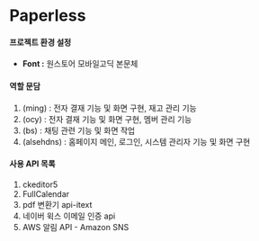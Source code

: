 <h1>Paperless</h1>

<h4>프로젝트 환경 설정</h4>
<ul>
  <li><b>Font :</b> 원스토어 모바일고딕 본문체</li>
</ul>

<h4>역할 문담</h4>
<ol>
  <li>(ming) : 전자 결재 기능 및 화면 구현, 재고 관리 기능</li>
  <li>(ocy) : 전자 결재 기능 및 화면 구현, 멤버 관리 기능</li>
  <li>(bs) : 채팅 관련 기능 및 화면 작업</li>
  <li>(alsehdns) : 홈페이지 메인, 로그인, 시스템 관리자 기능 및 화면 구현</li>
</ol>

<h4>사용 API 목록</h4>
<ol>
  <li>ckeditor5</li>
  <li>FullCalendar</li>
  <li>pdf 변환기 api-itext</li>
  <li>네이버 윅스 이메일 인증 api</li>
  <li>AWS 알림 API - Amazon SNS</li>
</ol>


